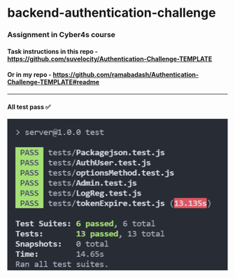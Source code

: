 # backend-authentication-challenge

### Assignment in Cyber4s course

#### Task instructions in this repo - https://github.com/suvelocity/Authentication-Challenge-TEMPLATE

#### Or in my repo - https://github.com/ramabadash/Authentication-Challenge-TEMPLATE#readme

---

#### All test pass ✅

<img src="./passTests.png">
